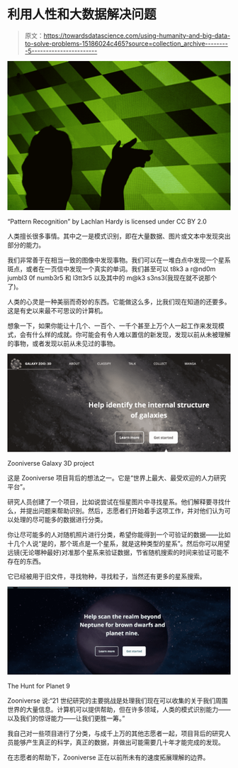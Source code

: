 # 利用人性和大数据解决问题

> 原文：<https://towardsdatascience.com/using-humanity-and-big-data-to-solve-problems-15186024c465?source=collection_archive---------5----------------------->

![](img/3a1764f47607cfba5241547b254797fe.png)

“Pattern Recognition” by Lachlan Hardy is licensed under CC BY 2.0

人类擅长很多事情。其中之一是模式识别，即在大量数据、图片或文本中发现突出部分的能力。

我们非常善于在相当一致的图像中发现事物。我们可以在一堆白点中发现一个星系斑点，或者在一页信中发现一个真实的单词。我们甚至可以 t8k3 a r@nd0m jumbl3 0f numb3r5 和 l3tt3r5 以及其中的 m@k3 s3ns3(我现在就不说那个了)。

人类的心灵是一种美丽而奇妙的东西。它能做这么多，比我们现在知道的还要多。这是有史以来最不可思议的计算机。

想象一下，如果你能让十几个、一百个、一千个甚至上万个人一起工作来发现模式，会有什么样的成就。你可能会有令人难以置信的新发现，发现以前从未被理解的事物，或者发现以前从未见过的事物。

![](img/15dcf4345eb311b86457e75a979a974a.png)

Zooniverse Galaxy 3D project

这是 Zooniverse 项目背后的想法之一。它是“世界上最大、最受欢迎的人力研究平台”。

研究人员创建了一个项目，比如说尝试在恒星图片中寻找星系。他们解释要寻找什么，并提出问题来帮助识别。然后，志愿者们开始着手这项工作，并对他们认为可以处理的尽可能多的数据进行分类。

你让尽可能多的人对随机照片进行分类，希望你能得到一个可验证的数据——比如十几个人说“是的，那个斑点是一个星系，就是这种类型的星系”。然后你可以用望远镜(无论哪种最好)对准那个星系来验证数据，节省随机搜索的时间来验证可能不存在的东西。

它已经被用于旧文件，寻找物种，寻找粒子，当然还有更多的星系搜索。

![](img/91e083c67cafae8c8871e1dbae9616f0.png)

The Hunt for Planet 9

Zooniverse 说:“21 世纪研究的主要挑战是处理我们现在可以收集的关于我们周围世界的大量信息。计算机可以提供帮助，但在许多领域，人类的模式识别能力——以及我们的惊讶能力——让我们更胜一筹。”

我自己对一些项目进行了分类，与成千上万的其他志愿者一起，项目背后的研究人员能够产生真正的科学，真正的数据，并做出可能需要几十年才能完成的发现。

在志愿者的帮助下，Zooniverse 正在以前所未有的速度拓展理解的边界。